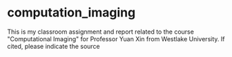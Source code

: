 # computation_imaging
This is my classroom assignment and report related to the course "Computational Imaging" for Professor Yuan Xin from Westlake University. If cited, please indicate the source

